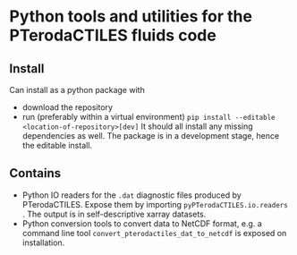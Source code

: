 # Python tools and utilities for the PTerodaCTILES fluids code

## Install
Can install as a python package with

 * download the repository
 * run (preferably within a virtual environment)
   ```pip install --editable <location-of-repository>[dev]```
   It should all install any missing dependencies as well.
The package is in a development stage, hence the editable install.
## Contains
 * Python IO readers for the ```.dat``` diagnostic files produced by PTerodaCTILES. Expose them by importing ```pyPTerodaCTILES.io.readers``` . The output is in self-descriptive xarray datasets.
 * Python conversion tools to convert data to NetCDF format, e.g. a command line tool `convert_pterodactiles_dat_to_netcdf` is exposed on installation.


